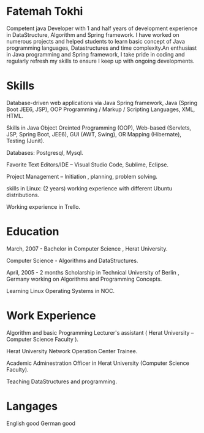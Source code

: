 # Fatemah Tokhi
Competent java Developer with 1 and half years of development experience in DataStructure, Algorithm and Spring framework. I have worked on numerous projects and helped students to learn basic concept of Java programming languages, Datastructures and time complexity.An enthusiast in  Java programming and Spring framework, I take pride in coding and regularly refresh my skills to ensure I keep up with ongoing developments. 

# Skills
Database-driven web applications via Java Spring framework, Java (Spring Boot JEE6, JSP), OOP Programming / Markup / Scripting Languages, XML, HTML.


Skills in Java Object Oreinted Programming (OOP), Web-based (Servlets, JSP, Spring Boot, JEE6), GUI (AWT, Swing), OR Mapping (Hibernate), Testing (Junit).

Databases: Postgresql, Mysql.

Favorite Text Editors/IDE – Visual Studio Code, Sublime,  Eclipse.

Project Management – Initiation , planning, problem solving.

skills in Linux: (2 years) working experience with different Ubuntu distributions.

Working experience in Trello.

# Education
March, 2007 - Bachelor in Computer Science , Herat University.

Computer Science - Algorithms and DataStructures.

April, 2005 - 2 months Scholarship in Technical University of Berlin , Germany working on Algorithms and Programming Concepts.

Learning Linux Operating Systems in NOC.

# Work Experience
Algorithm and basic Programming Lecturer's assistant ( Herat University – Computer Science Faculty ).

Herat University Network Operation Center Trainee.

Academic Adminestration Officer in Herat University (Computer Science Faculty).

Teaching DataStructures and programming.

# Langages
English good
German good